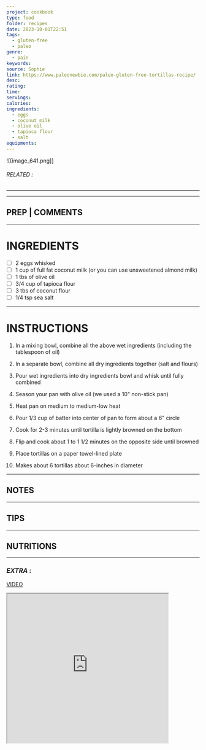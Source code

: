 ```yaml
---
project: cookbook
type: food
folder: recipes
date: 2023-10-01T22:51
tags:
  - gluten-free
  - paleo
genre:
  - pain
keywords: 
source: Sophie
link: https://www.paleonewbie.com/paleo-gluten-free-tortillas-recipe/
desc: 
rating: 
time: 
servings: 
calories: 
ingredients:
  - eggs
  - coconut milk
  - olive oil
  - tapioca flour
  - salt
equipments:
---
```


![[image_641.png]]
###### *RELATED* : 
---


---
## PREP | COMMENTS



---
# INGREDIENTS

- [ ] 2 eggs whisked
- [ ] 1 cup of full fat coconut milk (or you can use unsweetened almond milk)
- [ ] 1 tbs of olive oil
- [ ] 3/4 cup of tapioca flour
- [ ] 3 tbs of coconut flour
- [ ] 1/4 tsp sea salt

---
# INSTRUCTIONS

1. In a mixing bowl, combine all the above wet ingredients (including the tablespoon of oil)
    
2. In a separate bowl, combine all dry ingredients together (salt and flours)
    
3. Pour wet ingredients into dry ingredients bowl and whisk until fully combined
    
4. Season your pan with olive oil (we used a 10" non-stick pan)
    
5. Heat pan on medium to medium-low heat
    
6. Pour 1/3 cup of batter into center of pan to form about a 6" circle
    
7. Cook for 2-3 minutes until tortilla is lightly browned on the bottom
    
8. Flip and cook about 1 to 1 1/2 minutes on the opposite side until browned
    
9. Place tortillas on a paper towel-lined plate
    
10. Makes about 6 tortillas about 6-inches in diameter

---
## NOTES



---
## TIPS



---
## NUTRITIONS



---
### *EXTRA* :

[VIDEO](https://www.youtube.com/embed/uM_7jO7oHBo)

<iframe allowfullscreen src="https://www.youtube.com/embed/uM_7jO7oHBo" width="420" height="390" />
